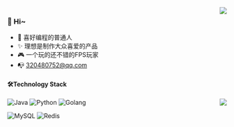 
<img align="right" src="https://bad-apple-github-readme.vercel.app/api?show_bg=1&username=ziluxike&theme=vue" />

### 🤗 Hi~
- 🎈 喜好编程的普通人
- ✨ 理想是制作大众喜爱的产品
- 🎮 一个玩的还不错的FPS玩家
- 📭 320480752@qq.com



#### 🛠️Technology Stack


<img align="right" src="https://github-profile-trophy.vercel.app/?username=ziluxike&theme=flat&title=Stars,Followers,Commit,MultiLanguage&margin-w=5&row=2&column=2">


<img src="https://img.shields.io/badge/Java-%23000000.svg?logo=java&logoColor=white&style=flat-square" alt="Java" /> <img src="https://img.shields.io/badge/Python-%233776AB.svg?logo=python&logoColor=white&style=flat-square" alt="Python" /> <img src="https://img.shields.io/badge/Golang-%23000000.svg?logo=goland&logoColor=white&style=flat-square" alt="Golang" />



<img src="https://img.shields.io/badge/MySQL-%234479a1.svg?logo=MySQL&logoColor=white&style=flat-square" alt="MySQL" /> <img src="https://img.shields.io/badge/Redis-%233C4A3F.svg?logo=Redis&logoColor=red&style=flat-square" alt="Redis" />
